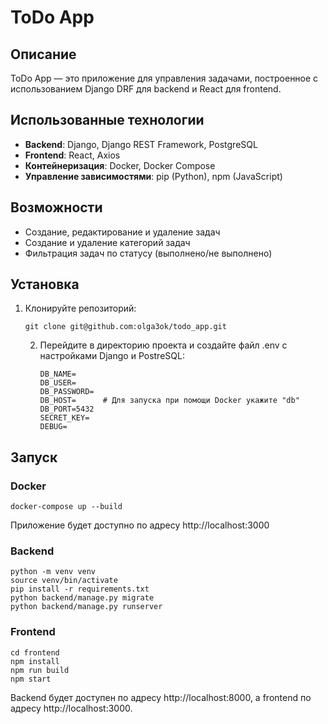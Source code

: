 # ToDo App

## Описание
ToDo App — это приложение для управления задачами, построенное с использованием Django DRF для backend и React для frontend.

## Использованные технологии
- **Backend**: Django, Django REST Framework, PostgreSQL
- **Frontend**: React, Axios
- **Контейнеризация**: Docker, Docker Compose
- **Управление зависимостями**: pip (Python), npm (JavaScript)

## Возможности
- Создание, редактирование и удаление задач
- Создание и удаление категорий задач
- Фильтрация задач по статусу (выполнено/не выполнено)

## Установка

1. Клонируйте репозиторий:
   ```
   git clone git@github.com:olga3ok/todo_app.git
   ```
   2. Перейдите в директорию проекта и создайте файл .env с настройками Django и PostreSQL:
      ```
      DB_NAME=
      DB_USER=
      DB_PASSWORD=
      DB_HOST=      # Для запуска при помощи Docker укажите "db"
      DB_PORT=5432
      SECRET_KEY=
      DEBUG=
      ```
## Запуск
### Docker
```
docker-compose up --build
```
Приложение будет доступно по адресу http://localhost:3000
### Backend
```
python -m venv venv
source venv/bin/activate
pip install -r requirements.txt
python backend/manage.py migrate
python backend/manage.py runserver
```
### Frontend
```
cd frontend
npm install
npm run build
npm start
```
Backend будет доступен по адресу http://localhost:8000, а frontend по адресу http://localhost:3000.
